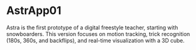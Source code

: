 # AstrApp01
 Astra is the first prototype of a digital freestyle teacher, starting with snowboarders. This version focuses on motion tracking, trick recognition (180s, 360s, and backflips), and real-time visualization with a 3D cube.
